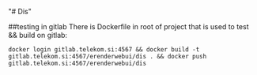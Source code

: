 "# Dis" 


##testing in gitlab
There is Dockerfile in root of project that is used to test && build on gitlab:
```
docker login gitlab.telekom.si:4567 && docker build -t gitlab.telekom.si:4567/erenderwebui/dis . && docker push gitlab.telekom.si:4567/erenderwebui/dis
```

